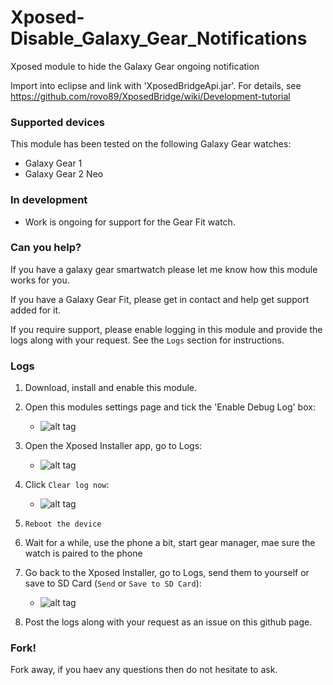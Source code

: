Xposed-Disable_Galaxy_Gear_Notifications
========================================

Xposed module to hide the Galaxy Gear ongoing notification

Import into eclipse and link with 'XposedBridgeApi.jar'. For details, see https://github.com/rovo89/XposedBridge/wiki/Development-tutorial


### Supported devices
This module has been tested on the following Galaxy Gear watches:

* Galaxy Gear 1
* Galaxy Gear 2 Neo

### In development

* Work is ongoing for support for the Gear Fit watch.



### Can you help?
If you have a galaxy gear smartwatch please let me know how this module works for you.

If you have a Galaxy Gear Fit, please get in contact and help get support added for it.

If you require support, please enable logging in this module and provide the logs along with your request. See the `Logs` section for instructions.

### Logs
1. Download, install and enable this module.
2. Open this modules settings page and tick the 'Enable Debug Log' box:
	* ![alt tag](https://github.com/owenworley/Xposed-Disable_Galaxy_Gear_Notifications/raw/master/HowToHelp/1-ModuleSettings.png)
3. Open the Xposed Installer app, go to Logs:
	* ![alt tag](https://github.com/owenworley/Xposed-Disable_Galaxy_Gear_Notifications/raw/master/HowToHelp/2-XposedMain.png)
4. Click `Clear log now`:
	* ![alt tag](https://github.com/owenworley/Xposed-Disable_Galaxy_Gear_Notifications/raw/master/HowToHelp/4-XposedLogsMenu.png)

5. `Reboot the device` 
6. Wait for a while, use the phone a bit, start gear manager, mae sure the watch is paired to the phone
7. Go back to the Xposed Installer, go to Logs, send them to yourself or save to SD Card (`Send` or `Save to SD Card`):

	* ![alt tag](https://github.com/owenworley/Xposed-Disable_Galaxy_Gear_Notifications/raw/master/HowToHelp/4-XposedLogsMenu.png)

8. Post the logs along with your request as an issue on this github page.

### Fork!

Fork away, if you haev any questions then do not hesitate to ask.